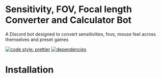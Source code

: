 # Sensitivity, FOV, Focal length Converter and Calculator Bot

A Discord bot designed to convert sensitivities, fovs, mouse feel across themselves and preset games

[![code style: prettier](https://img.shields.io/badge/code_style-prettier-ff69b4.svg?style=flat-square)](https://github.com/prettier/prettier)
[![dependencies](https://david-dm.org/AnimaFPS/FPSMath-bot.svg)](https://david-dm.org/AnimaFPS/FPSMath-bot)

# Installation
